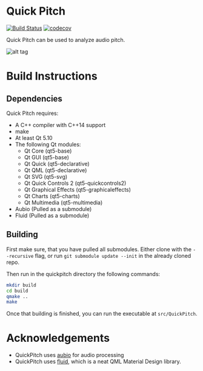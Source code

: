 # Quick Pitch

[![Build Status](https://travis-ci.org/magnus-gross/quickpitch.svg?branch=master)](https://travis-ci.org/magnus-gross/quickpitch)
[![codecov](https://codecov.io/gh/magnus-gross/quickpitch/branch/master/graph/badge.svg)](https://codecov.io/gh/magnus-gross/quickpitch)

Quick Pitch can be used to analyze audio pitch.

![alt tag](https://i.imgur.com/WX9AI8b.png)

# Build Instructions

## Dependencies

Quick Pitch requires:

* A C++ compiler with C++14 support
* make
* At least Qt 5.10
* The following Qt modules:
	- Qt Core (qt5-base)
	- Qt GUI (qt5-base)
	- Qt Quick (qt5-declarative)
	- Qt QML (qt5-declarative)
	- Qt SVG (qt5-svg)
	- Qt Quick Controls 2 (qt5-quickcontrols2)
	- Qt Graphical Effects (qt5-graphicaleffects)
	- Qt Charts (qt5-charts)
	- Qt Multimedia (qt5-multimedia)
* Aubio (Pulled as a submodule)
* Fluid (Pulled as a submodule)

## Building

First make sure, that you have pulled all submodules.
Either clone with the `--recursive` flag, or run `git submodule update --init` in the already cloned repo.

Then run in the quickpitch directory the following commands:

```bash
mkdir build
cd build
qmake ..
make
```
Once that building is finished, you can run the executable at `src/QuickPitch`.

# Acknowledgements
- QuickPitch uses [aubio](https://github.com/aubio/aubio) for audio processing
- QuickPitch uses [fluid](https://github.com/lirios/fluid), which is a neat QML Material Design library.
